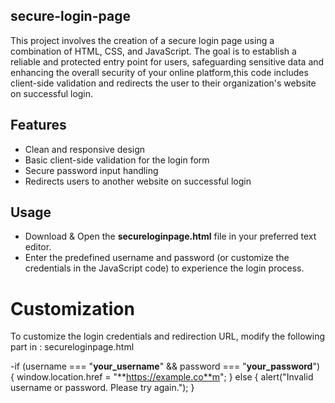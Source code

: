 ## secure-login-page
This project involves the creation of a secure login page using a combination of HTML, CSS, and JavaScript. The goal is to establish a reliable and protected entry point for users, safeguarding sensitive data and enhancing the overall security of your online platform,this code includes client-side validation and redirects the user to their organization's website on successful login.

## Features

- Clean and responsive design
- Basic client-side validation for the login form
- Secure password input handling
- Redirects users to another website on successful login

## Usage

- Download & Open the **secureloginpage.html** file in your preferred text editor.
- Enter the predefined username and password (or customize the credentials in the JavaScript code) to experience the login process.

# Customization
To customize the login credentials and redirection URL, modify the following part in : secureloginpage.html

-if (username === "**your_username**" && password === "**your_password**") {
    window.location.href = "**https://example.co**m";
} else {
    alert("Invalid username or password. Please try again.");
}
